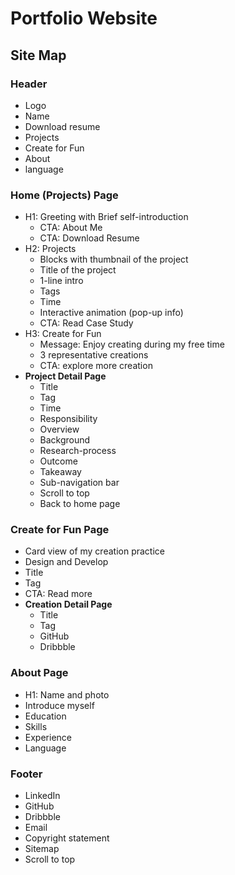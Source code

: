 # Portfolio Website

## Site Map

### **Header**

- Logo
- Name
- Download resume
- Projects
- Create for Fun
- About
- language

### **Home (Projects) Page**

- H1: Greeting with Brief self-introduction
    - CTA: About Me
    - CTA: Download Resume
- H2: Projects
    - Blocks with thumbnail of the project
    - Title of the project
    - 1-line intro
    - Tags
    - Time
    - Interactive animation (pop-up info)
    - CTA: Read Case Study
- H3: Create for Fun
    - Message: Enjoy creating during my free time
    - 3 representative creations
    - CTA: explore more creation
- **Project Detail Page**
    - Title
    - Tag
    - Time
    - Responsibility
    - Overview
    - Background
    - Research-process
    - Outcome
    - Takeaway
    - Sub-navigation bar
    - Scroll to top
    - Back to home page

### **Create for Fun Page**

- Card view of my creation practice
- Design and Develop
- Title
- Tag
- CTA: Read more
- **Creation Detail Page**
    - Title
    - Tag
    - GitHub
    - Dribbble

### **About Page**

- H1: Name and photo
- Introduce myself
- Education
- Skills
- Experience
- Language

### Footer

- LinkedIn
- GitHub
- Dribbble
- Email
- Copyright statement
- Sitemap
- Scroll to top